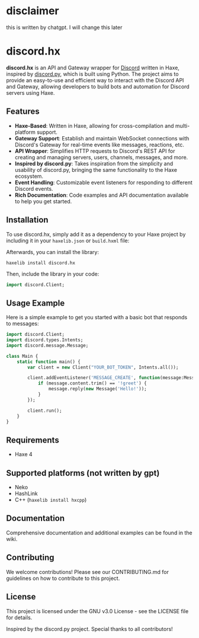 # disclaimer
this is written by chatgpt. I will change this later

# discord.hx

**discord.hx** is an API and Gateway wrapper for [Discord](https://discord.com/) written in Haxe, inspired by [discord.py](https://github.com/Rapptz/discord.py), which is built using Python. The project aims to provide an easy-to-use and efficient way to interact with the Discord API and Gateway, allowing developers to build bots and automation for Discord servers using Haxe.

## Features

- **Haxe-Based**: Written in Haxe, allowing for cross-compilation and multi-platform support.
- **Gateway Support**: Establish and maintain WebSocket connections with Discord's Gateway for real-time events like messages, reactions, etc.
- **API Wrapper**: Simplifies HTTP requests to Discord's REST API for creating and managing servers, users, channels, messages, and more.
- **Inspired by discord.py**: Takes inspiration from the simplicity and usability of discord.py, bringing the same functionality to the Haxe ecosystem.
- **Event Handling**: Customizable event listeners for responding to different Discord events.
- **Rich Documentation**: Code examples and API documentation available to help you get started.

## Installation

To use discord.hx, simply add it as a dependency to your Haxe project by including it in your `haxelib.json` or `build.hxml` file:

Afterwards, you can install the library:
```hxml
haxelib install discord.hx
```

Then, include the library in your code:

```haxe
import discord.Client;
```

## Usage Example
Here is a simple example to get you started with a basic bot that responds to messages:

```haxe
import discord.Client;
import discord.types.Intents;
import discord.message.Message;

class Main {
    static function main() {
        var client = new Client("YOUR_BOT_TOKEN", Intents.all());

        client.addEventListener('MESSAGE_CREATE', function(message:Message) {
            if (message.content.trim() == '!greet') {
                message.reply(new Message('Hello!'));
            }
        });

        client.run();
    }
}
```

## Requirements
- Haxe 4

## Supported platforms (not written by gpt)
- Neko
- HashLink
- C++ (`haxelib install hxcpp`)

## Documentation
Comprehensive documentation and additional examples can be found in the wiki.

## Contributing
We welcome contributions! Please see our CONTRIBUTING.md for guidelines on how to contribute to this project.

## License
This project is licensed under the GNU v3.0 License - see the LICENSE file for details.

Inspired by the discord.py project. Special thanks to all contributors!
